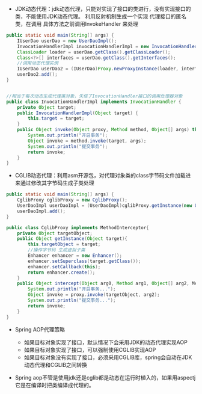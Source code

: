 - JDK动态代理：jdk动态代理，只能对实现了接口的类进行，没有实现接口的类，不能使用JDK动态代理。
利用反射机制生成一个实现
代理接口的匿名类，在调用
具体方法之前调用InvokeHandler
来处理


```java
public static void main(String[] args) {
	IUserDao userDao = new UserDaoImpl();
	InvocationHandlerImpl invocationHandlerImpl = new InvocationHandlerImpl(userDao);
	ClassLoader loader = userDao.getClass().getClassLoader();
	Class<?>[] interfaces = userDao.getClass().getInterfaces();
	//调用动态代理实例
	IUserDao userDao2 = (IUserDao)Proxy.newProxyInstance(loader, interfaces, invocationHandlerImpl);
	userDao2.add();
}


//相当于每次动态生成代理类对象，失信了InvocationHandler接口的调用处理器对象
public class InvocationHandlerImpl implements InvocationHandler {
	private Object target;
	public InvocationHandlerImpl(Object target) {
		this.target = target;
	}
	public Object invoke(Object proxy, Method method, Object[] args) throws Throwable {
		System.out.println("开启事务");
		Object invoke = method.invoke(target, args);
		System.out.println("提交事务");
		return invoke;
	}
}

```


- CGLIB动态代理：利用asm开源包，对代理对象类的class字节码文件加载进来通过修改其字节码生成子类处理

```java
public static void main(String[] args) {
	CglibProxy cglibProxy = new CglibProxy();
	UserDaoImpl userDaoImpl = (UserDaoImpl)cglibProxy.getInstance(new UserDaoImpl());
	userDaoImpl.add();
}	

public class CglibProxy implements MethodInterceptor{
	private Object targetObject;
	public Object getInstance(Object target){
		this.targetObject = target;
		//操作字节码 生成虚拟子类
		Enhancer enhancer = new Enhancer();
		enhancer.setSuperclass(target.getClass());
		enhancer.setCallback(this);
		return enhancer.create();
	}
	public Object intercept(Object arg0, Method arg1, Object[] arg2, MethodProxy proxy) throws Throwable {
		System.out.println("开启事务...");
		Object invoke = proxy.invoke(targetObject, arg2);
		System.out.println("提交事务...");
		return invoke;
	}
}

```

- Spring AOP代理策略
	- 如果目标对象实现了接口，默认情况下会采用JDK的动态代理实现AOP 
	- 如果目标对象实现了接口，可以强制使用CGLIB实现AOP 
	- 如果目标对象没有实现了接口，必须采用CGLIB库，spring会自动在JDK动态代理和CGLIB之间转换


- Spring aop不管是使用jdk还是cglib都是动态在运行时植入的，如果用aspectj它是在编译时把类编译成代理的。



